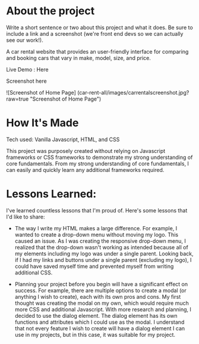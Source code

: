 # About the project
Write a short sentence or two about this project and what it does.
 Be sure to include a link and a screenshot (we're front end devs so we can actually see our work!).

A car rental website that provides an user-friendly interface for comparing and booking cars that vary in make, model, size, and price.

Live Demo : Here

Screenshot here

![Screenshot of Home Page] (car-rent-all/images/carrentalscreenshot.jpg?raw=true "Screenshot of Home Page")


# How It's Made
Tech used: Vanilla Javascript, HTML, and CSS

This project was purposely created without relying on Javascript frameworks or CSS frameworks to demonstrate my strong understanding of core fundamentals.
From my strong understanding of core fundamentals, I can easily and quickly learn any additional frameworks required.

# Lessons Learned:
I've learned countless lessons that I'm proud of. Here's some lessons that I'd like to share: 

* The way I write my HTML makes a large difference. For example, I wanted to create a drop-down menu without moving my logo. This caused an issue. As I was creating the responsive drop-down menu, I realized that the drop-down wasn't working as intended because all of my elements including my logo was under a single parent. Looking back, if I had my links and buttons under a single parent (excluding my logo), I could have saved myself time and prevented myself from writing additional CSS.

* Planning your project before you begin will have a significant effect on success. For example, there are multiple options to create a modal (or anything I wish to create), each with its own pros and cons. My first thought was creating the modal on my own, which would require much more CSS and additional Javascript. With more research and planning, I decided to use the dialog element. The dialog element has its own functions and attributes which I could use as the modal. I understand that not every feature I wish to create will have a dialog element I can use in my projects, but in this case, it was suitable for my project.

